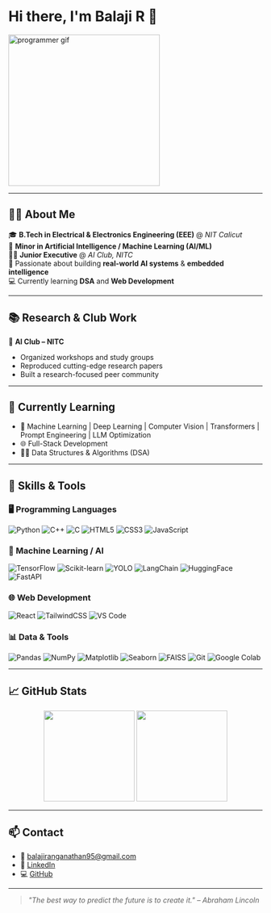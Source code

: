 # Hi there, I'm **Balaji R** 👋  

<p align="left">
  <img src="https://cdn.dribbble.com/users/1162077/screenshots/3848914/programmer.gif" width="300" alt="programmer gif"/>
</p>

---

## 👨‍🎓 About Me  

🎓 **B.Tech in Electrical & Electronics Engineering (EEE)** @ *NIT Calicut*  
🧠 **Minor in Artificial Intelligence / Machine Learning (AI/ML)**  
👨‍💻 **Junior Executive** @ *AI Club, NITC*  
🌱 Passionate about building **real-world AI systems** & **embedded intelligence**  
💻 Currently learning **DSA** and **Web Development**  

---

## 📚 Research & Club Work  

👥 **AI Club – NITC**  
- Organized workshops and study groups  
- Reproduced cutting-edge research papers  
- Built a research-focused peer community  

---

## 🌱 Currently Learning  

- 🧠 Machine Learning | Deep Learning | Computer Vision | Transformers | Prompt Engineering | LLM Optimization  
- 🌐 Full-Stack Development  
- 👨‍💻 Data Structures & Algorithms (DSA)  

---

## 🧠 Skills & Tools  

### 🖥️ Programming Languages  
![Python](https://img.shields.io/badge/Python-3776AB?style=for-the-badge&logo=python&logoColor=white)
![C++](https://img.shields.io/badge/C++-00599C?style=for-the-badge&logo=cplusplus&logoColor=white)
![C](https://img.shields.io/badge/C-00599C?style=for-the-badge&logo=c&logoColor=white)
![HTML5](https://img.shields.io/badge/HTML5-E34F26?style=for-the-badge&logo=html5&logoColor=white)
![CSS3](https://img.shields.io/badge/CSS3-1572B6?style=for-the-badge&logo=css3&logoColor=white)
![JavaScript](https://img.shields.io/badge/JavaScript-F7DF1E?style=for-the-badge&logo=javascript&logoColor=black)

### 🤖 Machine Learning / AI  
![TensorFlow](https://img.shields.io/badge/TensorFlow-FF6F00?style=for-the-badge&logo=tensorflow&logoColor=white)
![Scikit-learn](https://img.shields.io/badge/Scikit--learn-F7931E?style=for-the-badge&logo=scikit-learn&logoColor=white)
![YOLO](https://img.shields.io/badge/YOLO-00FFFF?style=for-the-badge&logoColor=black)
![LangChain](https://img.shields.io/badge/LangChain-000000?style=for-the-badge&logo=langchain&logoColor=white)
![HuggingFace](https://img.shields.io/badge/HuggingFace-FFD21F?style=for-the-badge&logo=huggingface&logoColor=black)
![FastAPI](https://img.shields.io/badge/FastAPI-009688?style=for-the-badge&logo=fastapi&logoColor=white)

### 🌐 Web Development  
![React](https://img.shields.io/badge/React-20232A?style=for-the-badge&logo=react&logoColor=61DAFB)
![TailwindCSS](https://img.shields.io/badge/Tailwind_CSS-06B6D4?style=for-the-badge&logo=tailwind-css&logoColor=white)
![VS Code](https://img.shields.io/badge/VS%20Code-007ACC?style=for-the-badge&logo=visual-studio-code&logoColor=white)

### 📊 Data & Tools  
![Pandas](https://img.shields.io/badge/Pandas-150458?style=for-the-badge&logo=pandas&logoColor=white)
![NumPy](https://img.shields.io/badge/NumPy-013243?style=for-the-badge&logo=numpy&logoColor=white)
![Matplotlib](https://img.shields.io/badge/Matplotlib-11557C?style=for-the-badge&logo=matplotlib&logoColor=white)
![Seaborn](https://img.shields.io/badge/Seaborn-0E4D92?style=for-the-badge&logoColor=white)
![FAISS](https://img.shields.io/badge/FAISS-1B5E20?style=for-the-badge&logoColor=white)
![Git](https://img.shields.io/badge/Git-F05032?style=for-the-badge&logo=git&logoColor=white)
![Google Colab](https://img.shields.io/badge/Colab-F9AB00?style=for-the-badge&logo=googlecolab&logoColor=white)

---

## 📈 GitHub Stats  

<p align="center">
  <img src="https://github-readme-stats.vercel.app/api?username=BalajiR20&show_icons=true&theme=tokyonight" height="180"/>
  <img src="https://github-readme-stats.vercel.app/api/top-langs/?username=BalajiR20&layout=compact&theme=tokyonight" height="180"/>
</p>

---

## 📫 Contact  

- 📧 [balajiranganathan95@gmail.com](mailto:balajiranganathan95@gmail.com)  
- 🔗 [LinkedIn](https://www.linkedin.com/in/balajiranganathan06)  
- 💻 [GitHub](https://github.com/BalajiR20)  

---

> *"The best way to predict the future is to create it." – Abraham Lincoln*  
